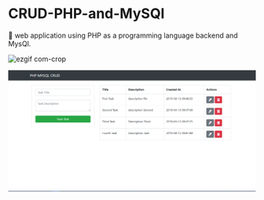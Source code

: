 # CRUD-PHP-and-MySQl
:date: web application using PHP as a programming language backend and MysQl.







![ezgif com-crop](https://user-images.githubusercontent.com/26189854/56103241-0d9b7f80-5eef-11e9-95cb-a79f84ac72f6.gif)






![](crud.png)
